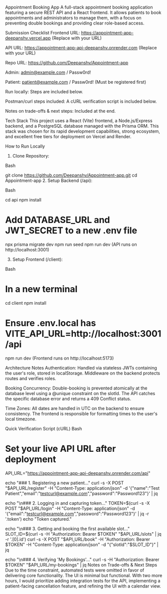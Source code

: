 Appointment Booking App
A full-stack appointment booking application featuring a secure REST API and a React frontend. It allows patients to book appointments and administrators to manage them, with a focus on preventing double bookings and providing clear role-based access.

Submission Checklist
Frontend URL: https://appointment-app-deepanshv.vercel.app (Replace with your URL)

API URL: https://appointment-app-api-deepanshv.onrender.com (Replace with your URL)

Repo URL: https://github.com/Deepanshv/Appointment-app

Admin: admin@example.com / Passw0rd!

Patient: patient@example.com / Passw0rd! (Must be registered first)

Run locally: Steps are included below.

Postman/curl steps included: A cURL verification script is included below.

Notes on trade-offs & next steps: Included at the end.

Tech Stack
This project uses a React (Vite) frontend, a Node.js/Express backend, and a PostgreSQL database managed with the Prisma ORM. This stack was chosen for its rapid development capabilities, strong ecosystem, and excellent free tiers for deployment on Vercel and Render.

How to Run Locally
1. Clone Repository:

Bash

git clone https://github.com/Deepanshv/Appointment-app.git
cd Appointment-app
2. Setup Backend (/api):

Bash

cd api
npm install
# Add DATABASE_URL and JWT_SECRET to a new .env file
npx prisma migrate dev
npm run seed
npm run dev
(API runs on http://localhost:3001)

3. Setup Frontend (/client):

Bash

# In a new terminal
cd client
npm install
# Ensure .env.local has VITE_API_URL=http://localhost:3001/api
npm run dev
(Frontend runs on http://localhost:5173)

Architecture Notes
Authentication: Handled via stateless JWTs containing the user's role, stored in localStorage. Middleware on the backend protects routes and verifies roles.

Booking Concurrency: Double-booking is prevented atomically at the database level using a @unique constraint on the slotId. The API catches the specific database error and returns a 409 Conflict status.

Time Zones: All dates are handled in UTC on the backend to ensure consistency. The frontend is responsible for formatting times to the user's local timezone.

Quick Verification Script (cURL)
Bash

# Set your live API URL after deployment
API_URL="https://appointment-app-api-deepanshv.onrender.com/api"

echo "### 1. Registering a new patient..."
curl -s -X POST "$API_URL/register" -H "Content-Type: application/json" -d '{"name":"Test Patient","email":"testcurl@example.com","password":"Password123"}' | jq

echo "\n### 2. Logging in and capturing token..."
TOKEN=$(curl -s -X POST "$API_URL/login" -H "Content-Type: application/json" -d '{"email":"testcurl@example.com","password":"Password123"}' | jq -r '.token')
echo "Token captured."

echo "\n### 3. Getting and booking the first available slot..."
SLOT_ID=$(curl -s -H "Authorization: Bearer $TOKEN" "$API_URL/slots" | jq -r '.[0].id')
curl -s -X POST "$API_URL/book" -H "Authorization: Bearer $TOKEN" -H "Content-Type: application/json" -d "{\"slotId\":\"$SLOT_ID\"}" | jq

echo "\n### 4. Verifying 'My Bookings'..."
curl -s -H "Authorization: Bearer $TOKEN" "$API_URL/my-bookings" | jq
Notes on Trade-offs & Next Steps
Due to the time constraint, automated tests were omitted in favor of delivering core functionality. The UI is minimal but functional. With two more hours, I would prioritize adding integration tests for the API, implementing a patient-facing cancellation feature, and refining the UI with a calendar view.
